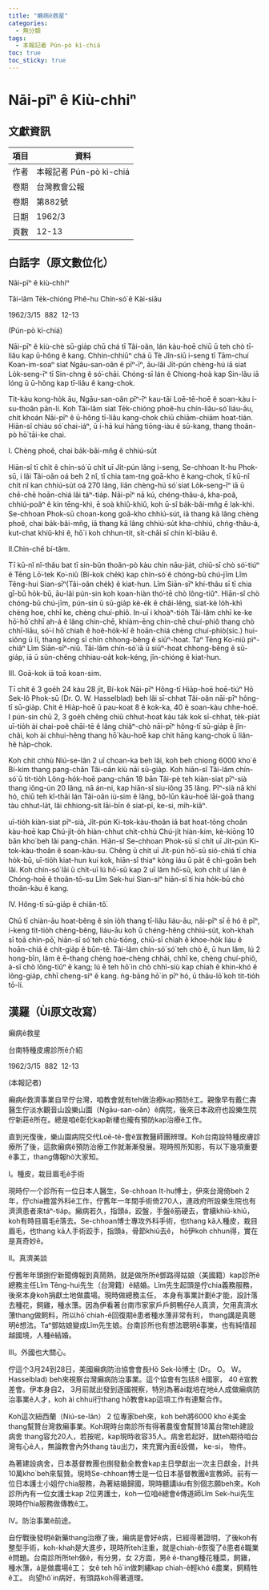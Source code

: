 ```yaml
---
title: "癩病ê救星"
categories:
  - 無分類
tags:
  - 本報記者 Pún-pò kì-chiá
toc: true
toc_sticky: true
---
```


# Nāi-pīⁿ ê Kiù-chhiⁿ

## 文獻資訊

| 項目 | 資料 |
|---|---|
| 作者 | 本報記者 Pún-pò kì-chiá |
| 卷期 | 台灣教會公報 |
| 卷期 | 第882號 |
| 日期 | 1962/3 |
| 頁數 | 12-13 |

## 白話字（原文數位化）

Nāi-pīⁿ ê kiù-chhiⁿ

Tâi-lâm Te̍k-chióng Phê-hu Chín-só͘ ê Kài-siāu

1962/3/15  882  12-13

(Pún-pò kì-chiá)

Nāi-pīⁿ ê kiù-chè sū-gia̍p chū chá tī Tâi-oân, lán kàu-hoē chiū ū teh chò tī-liâu kap ū-hông ê kang. Chhin-chhiūⁿ chá ū Tè Jîn-siū i-seng tī Tām-chuí Koan-im-soaⁿ siat Ngāu-san-oân ê pīⁿ-īⁿ, āu-lâi Ji̍t-pún chèng-hú iā siat Lo̍k-seng-īⁿ tī Sin-chng ê só͘-chāi. Chóng-sī lán ê Chiong-hoà kap Sin-lâu iā lóng ū ū-hông kap tī-liâu ê kang-chok.

Ti̍t-kàu kong-ho̍k āu, Ngāu-san-oân pīⁿ-īⁿ kau-tāi Loē-tē-hoē ê soan-kàu i-su-thoân pān-lí. Koh Tâi-lâm siat Te̍k-chióng phoê-hu chín-liâu-só͘ liáu-āu, chit khoán Nāi-pīⁿ ê ū-hông tī-liâu kang-chok chiū chiām-chiām hoat-tián. Hiān-sî chiàu só͘ chai-iáⁿ, ū í-hā kuí hāng tiōng-iàu ê sū-kang, thang thoân-pò hō͘ tāi-ke chai.

I. Chèng phoê, chai ba̍k-bâi-mn̂g ê chhiú-su̍t

Hiān-sî tī chi̍t ê chín-só͘ ū chi̍t uī Ji̍t-pún lâng i-seng, Se-chhoan It-hu Phok-sū, i lâi Tâi-oân oá beh 2 nî, tī chia tam-tng goā-kho ê kang-chok, tī kū-nî chi̍t nî kan chhiú-su̍t oá 270 lâng, liân chèng-hú só͘ siat Lo̍k-seng-īⁿ iā ū chē-chē hoān-chiá lâi táⁿ-tia̍p. Nāi-pīⁿ nā kú, chéng-thâu-á, kha-poâ, chhiú-poâⁿ ê kin tēng-khì, ē soà khiû-khiû, koh ū-sî ba̍k-bâi-mn̂g ē lak-khì. Se-chhoan Phok-sū choan-kong goā-kho chhiú-su̍t, iā thang kā lâng chèng phoê, chai ba̍k-bâi-mn̂g, iā thang kā lâng chhiú-su̍t kha-chhiú, chńg-thâu-á, kut-chat khiû-khì ê, hō͘ i koh chhun-tit, si̍t-chāi sī chin kî-biāu ê.

II.Chin-chē bí-tâm.

Tī kū-nî nî-thâu bat tī sin-bûn thoân-pò kàu chin nāu-jia̍t, chiū-sī chò só͘-tiúⁿ ê Tēng Lō͘-tek Ko͘-niû (Bí-kok che̍k) kap chín-só͘ ê chóng-bū chú-jīm Lîm Têng-hui Sian-sīⁿ(Tâi-oân che̍k) ê kiat-hun. Lîm Siān-sīⁿ khí-thâu sī tī chia gī-bū ho̍k-bū, āu-lâi pún-sin koh koan-hiàn thó͘-tē chò lông-tiûⁿ. Hiān-sî chò chóng-bū chú-jīm, pún-sin ū sū-gia̍p kè-e̍k ê châi-lêng, siat-kè lo̍h-khì chèng hoe, chhī ke, chèng chuí-phiô. In-uī i khoàⁿ-tio̍h Tâi-lâm chhī ke-ke hō͘-hō͘ chhī ah-á ê lâng chin-chē, khiàm-ēng chin-chē chuí-phiô thang chò chhī-liāu, só͘-í hō͘ chiah ê hoê-ho̍k-kî ê hoān-chiá chèng chuí-phiò(sic.) hui-siông ū lī, thang kóng sī chin chhong-bêng ê siūⁿ-hoat. Taⁿ Tēng Ko͘-niû pìⁿ-chiâⁿ Lîm Siān-sīⁿ-niû. Tâi-lâm chín-só͘ iā ū siūⁿ-hoat chhong-bêng ê sū-gia̍p, iā ū sûn-chêng chhiau-oa̍t kok-kéng, jîn-chióng ê kiat-hun.

III. Goā-kok iā toā koan-sim.

Tī chit ê 3 goe̍h 24 kàu 28 ji̍t, Bí-kok Nāi-pīⁿ Hông-tī Hia̍p-hoē hoē-tiúⁿ Hô Sek-lô Phok-sū (Dr. O. W. Hasselblad) beh lâi sī-chhat Tâi-oân nāi-pīⁿ hông-tī sū-gia̍p. Chit ê Hia̍p-hoē ū pau-koat 8 ê kok-ka, 40 ê soan-kàu chhe-hoē. I pún-sin chū 2, 3 goe̍h chêng chiū chhut-hoat kàu ta̍k kok sī-chhat, te̍k-pia̍t uī-tio̍h ài chai-poê chāi-tē ê lâng chiâⁿ-chò nāi-pīⁿ hông-tī sū-gia̍p ê jîn-châi, koh ài chhui-hêng thang hō͘ kàu-hoē kap chit hāng kang-chok ū liân-hê ha̍p-chok.

Koh chit chhù Niú-se-lân 2 uī choan-ka beh lâi, koh beh chiong 6000 kho͘ ê Bí-kim thang pang-chān Tâi-oân kiù nāi sū-gia̍p. Koh hiān-sî Tâi-lâm chín-só͘ ū tit-tio̍h Lông-ho̍k-hoē pang-chān 18 bān Tâi-pè teh kiàn-siat pīⁿ-sià thang iông-ún 20 lâng, nā án-ni, kap hiān-sî siu-iông 35 lâng. Pīⁿ-sià nā khí hó, chiū teh kî-thāi lán Tâi-oân iú-sim ê lâng, bô-lūn kàu-hoē lāi-goā thang tàu chhut-la̍t, lâi chhiong-si̍t lāi-bīn ê siat-pī, ke-si, mi̍h-kiāⁿ.

uī-tio̍h kiàn-siat pīⁿ-sià, Ji̍t-pún Ki-tok-kàu-thoân iā bat hoat-tōng choân kàu-hoē kap Chú-ji̍t-o̍h hiàn-chhut chi̍t-chhù Chú-ji̍t hiàn-kim, kè-kiōng 10 bān kho͘ beh lâi pang-chān. Hiān-sî Se-chhoan Phok-sū sī chi̍t uī Ji̍t-pún Ki-tok-kàu-thoân ê soan-kàu-su. Chêng ū chit uī Ji̍t-pún hō͘-sū sió-chiá tī chia ho̍k-bū, uī-tio̍h kiat-hun kui kok, hiān-sî thiaⁿ kóng iáu ū pa̍t ê chì-goān beh lâi. Koh chín-só͘ lāi ū chi̍t-uī lú hō͘-sū kap 2 uī lâm hō͘-sū, koh chi̍t uī lán ê Chóng-hoē ê thoân-tō-su Lîm Sek-hui Sian-siⁿ hiān-sî tī hia ho̍k-bū chò thoân-kàu ê kang.

IV. Hông-tī sū-gia̍p ê chiân-tô͘.

Chū tī chiàn-āu hoat-bêng ê sin io̍h thang tī-liâu liáu-āu, nāi-pīⁿ sī ē hó ê pīⁿ, í-keng tit-tio̍h chèng-bêng, liáu-āu koh ū chéng-hêng chhiú-su̍t, koh-khah sī toā chìn-pō͘, hiān-sî só͘ teh chù-tiōng, chiū-sī chiah ê khoe-ho̍k liáu ê hoān-chiá ê chit-gia̍p ê būn-tê. Tâi-lâm chín-só͘ só͘ teh chò ê, ū hun lâm, lú 2 hong-bīn, lâm ê ē-thang chèng hoe-chèng chhài, chhī ke, chèng chuí-phiô, á-sī chò lông-tiûⁿ ê kang; lú ê teh hō͘ in chò chhì-siù kap chiah ê khin-khó ê lông-gia̍p, chhī cheng-siⁿ ê kang. ǹg-bāng hō͘ in pīⁿ hó, ū thâu-lō͘ koh tit-tio̍h tō-lí.

## 漢羅（Ùi原文改寫）

癩病ê救星

台南特種皮膚診所ê介紹

1962/3/15  882  12-13

(本報記者)

癩病ê救濟事業自早佇台灣，咱教會就有teh做治療kap預防ê工。親像早有戴仁壽醫生佇淡水觀音山設樂山園（Ngāu-san-oân）ê病院，後來日本政府也設樂生院佇新莊ê所在。總是咱ê彰化kap新樓也攏有預防kap治療ê工作。

直到光復後，樂山園病院交代Loē-tē-會ê宣教醫師團辨理。Koh台南設特種皮膚診療所了後，這款癩病ê預防治療工作就漸漸發展。現時照所知影，有以下幾項重要ê事工，thang傳報hō͘大家知。

I。種皮，栽目眉毛ê手術

現時佇一个診所有一位日本人醫生，Se-chhoan It-hu博士，伊來台灣倚beh 2年，佇chia擔當外科ê工作，佇舊年一年間手術倚270人，連政府所設樂生院也有濟濟患者來táⁿ-tia̍p。癩病若久，指頭á，跤盤，手盤ê筋硬去，會續khiû-khiû， koh有時目眉毛ē落去。Se-chhoan博士專攻外科手術，也thang kā人種皮，栽目眉毛，也thang kā人手術跤手，指頭á，骨節khiû去ê， hō͘伊koh chhun得，實在是真奇妙ê。

II。真濟美談

佇舊年年頭捌佇新聞傳報到真鬧熱，就是做所所ê鄧路得姑娘（美國籍）kap診所ê總務主任Lîm Têng-hui先生（台灣籍）ê結婚。Lîm先生起頭是佇chia義務服務，後來本身koh捐獻土地做農場。現時做總務主任， 本身有事業計劃ê才能，設計落去種花，飼雞，種水薸。因為伊看著台南市家家戶戶飼鴨仔ê人真濟，欠用真濟水薸thang做飼料，所以hō͘ chiah-ê回復期ê患者種水薸非常有利， thang講是真聰明ê想法。Taⁿ鄧姑娘變成Lîm先生娘。台南診所也有想法聰明ê事業，也有純情超越國境，人種ê結婚。

III。外國也大關心。

佇這个3月24到28日，美國癩病防治協會會長Hô Sek-lô博士 (Dr。 O。 W。 Hasselblad) beh來視察台灣癩病防治事業。這个協會有包括8 ê國家， 40 ê宣教差會。伊本身自2， 3月前就出發到逐國視察，特別為著ài栽培在地ê人成做癩病防治事業ê人才，koh ài chhui行thang hō͘教會kap這項工作有連繫合作。

Koh這次紐西蘭（Niú-se-lân） 2 位專家beh來，koh beh將6000 kho͘ ê美金thang幫贊台灣救癩事業。Koh現時台南診所有得著農復會幫贊18萬台幣teh建設病舍 thang容允20人，若按呢，kap現時收容35人。病舍若起好，就teh期待咱台灣有心ê人，無論教會內外thang tàu出力，來充實內面ê設備， ke-si， 物件。

為著建設病舍，日本基督教團也捌發動全教會kap主日學獻出一次主日獻金，計共10萬kho͘ beh來幫贊。現時Se-chhoan博士是一位日本基督教團ê宣教師。前有一位日本護士小姐佇chia服務，為著結婚歸國，現時聽講iáu有別個志願beh來。Koh診所內有一位女護士kap 2位男護士，koh一位咱ê總會ê傳道師Lîm Sek-hui先生現時佇hia服務做傳教ê工。

IV。防治事業ê前途。

自佇戰後發明ê新藥thang治療了後，癩病是會好ê病，已經得著證明，了後koh有整型手術，koh-khah是大進步，現時所teh注重，就是chiah-ê恢復了ê患者ê職業ê問題。台南診所所teh做ê，有分男，女 2方面，男ê ē-thang種花種菜，飼雞，種水薸，á是做農場ê工； 女ê teh hō͘ in做刺繡kap chiah-ê輕khó ê農業，飼精牲ê工。 向望hō͘ in病好，有頭路koh得著道理。

